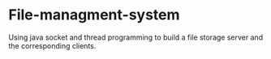 # File-managment-system
Using java socket and thread programming to build a file storage server and the corresponding clients. 

